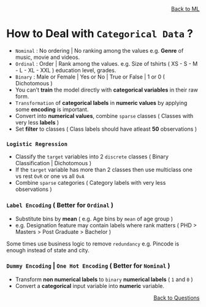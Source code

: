 <p align='right'><a align="right" href="https://github.com/KIRANKUMAR7296/Library/blob/main/Machine%20Learning/Machine%20Learning%20Models.md">Back to ML</a></p>

# How to Deal with `Categorical Data` ?

- `Nominal` : No ordering | No ranking among the values e.g. **Genre** of music, movie and videos.
- `Ordinal` : Order | Rank among the values. e.g. Size of tshirts ( XS - S - M - L - XL - XXL ) education level, grades. 
- `Binary` : Male or Female | Yes or No | True or False | 1 or 0 ( Dichotomous )
- You can’t **train** the model directly with **categorical variables** in their raw form. 
- `Transformation` of **categorical labels** in **numeric values** by applying some **encoding** is important.
- Convert into **numerical values**, combine `sparse` classes ( Classes with very less **labels** )
- Set **filter** to classes ( Class labels should have atleast **50** observations )

### `Logistic Regression`
- Classify the `target` variables into 2 `discrete` classes ( Binary Classification | Dichotomous )
- If the `target` variable has more than 2 classes then use multiclass one vs rest `OvR` or one vs all `OvA`
- Combine `sparse` categories ( Category labels with very less observations )

### `Label Encoding` ( Better for `Ordinal` )
- Substitute bins by **mean** ( e.g. Age bins by `mean` of age group )
- e.g. Designation feature may contain labels where rank matters ( PHD > Masters > Post Graduate > Bachelor )

Some times use business logic to remove `redundancy` e.g. Pincode is enough instead of state and city.

### `Dummy Encoding` | `One Hot Encoding` ( Better for `Nominal` )
- Transform **non numerical labels** to `binary` **numerical labels** ( `1` and `0` ) 
- Convert a **categorical** input variable into **numeric** variable.

<p align='right'><a align="right" href="https://github.com/KIRANKUMAR7296/Library/blob/main/Interview.md">Back to Questions</a></p>

